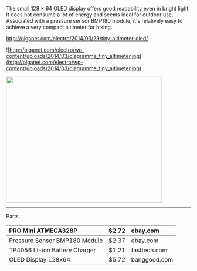 The small 128 × 64 OLED display offers good readability even in bright light.
It does not consume a lot of energy and seems ideal for outdoor use.
Associated with a pressure sensor BMP180 module, it's relatively easy to achieve a very compact altimeter for hiking.

http://olganet.com/electro/2014/03/29/tiny-altimeter-oled/

![http://olganet.com/electro/wp-content/uploads/2014/03/diagramme_tiny_altimeter.jpg](http://olganet.com/electro/wp-content/uploads/2014/03/diagramme_tiny_altimeter.jpg)

<a href='http://www.youtube.com/watch?feature=player_embedded&v=mMiMNTv25Bw' target='_blank'><img src='http://img.youtube.com/vi/mMiMNTv25Bw/0.jpg' width='425' height=344 /></a>


---


Parts

| PRO Mini ATMEGA328P | $2.72|  ebay.com |
|:--------------------|:-----|:----------|
| Pressure Sensor BMP180 Module  | $2.37| ebay.com  |
| TP4056 Li-ion Battery Charger| $1.21 | fasttech.com |
| OLED Display 128x64 | $5.72 | banggood.com |
